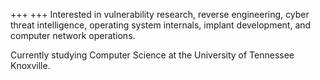 +++
+++
Interested in vulnerability research, reverse engineering, cyber threat intelligence, operating system internals, implant development, and computer network operations.

Currently studying Computer Science at the University of Tennessee Knoxville.
